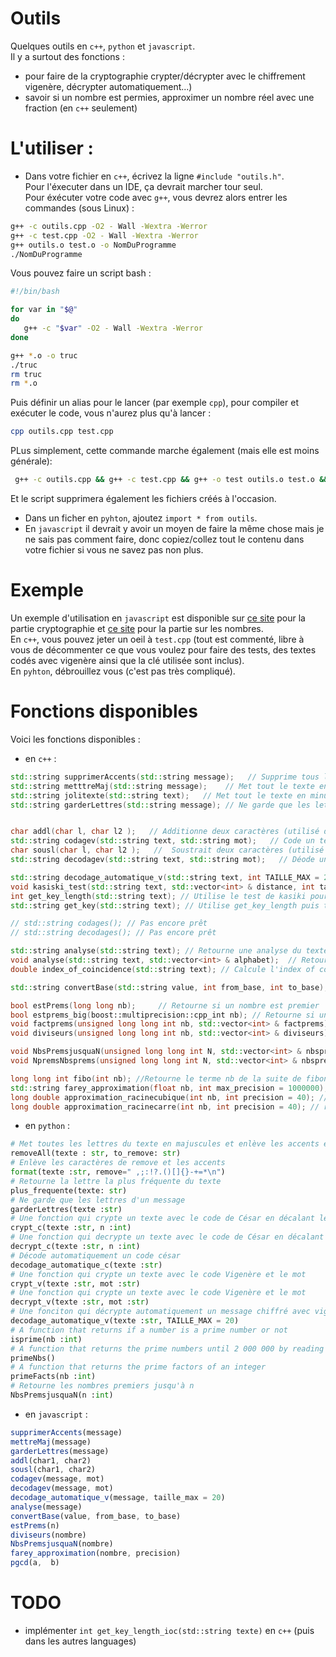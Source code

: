 # Outils
Quelques outils en `c++`, `python` et `javascript`. \
Il y a surtout des fonctions : 
- pour faire de la cryptographie  crypter/décrypter avec le chiffrement vigenère, décrypter automatiquement...)
- savoir si un nombre est permies, approximer un nombre réel avec une fraction (en `c++` seulement)

# L'utiliser :
- Dans votre fichier en `c++`, écrivez la ligne `#include "outils.h"`. \
Pour l'éxecuter dans un IDE, ça devrait marcher tour seul. \
Pour éxécuter votre code avec `g++`, vous devrez alors entrer les commandes (sous Linux) :
``` bash
g++ -c outils.cpp -O2 - Wall -Wextra -Werror
g++ -c test.cpp -O2 - Wall -Wextra -Werror
g++ outils.o test.o -o NomDuProgramme
./NomDuProgramme
```
Vous pouvez faire un script bash :
``` bash
#!/bin/bash

for var in "$@"
do
   g++ -c "$var" -O2 - Wall -Wextra -Werror
done

g++ *.o -o truc
./truc
rm truc
rm *.o
```
Puis définir un alias pour le lancer (par exemple `cpp`), pour compiler et exécuter le code, vous n'aurez plus qu'à lancer : 
```bash
cpp outils.cpp test.cpp
```
PLus simplement, cette commande marche également (mais elle est moins générale):
``` bash
 g++ -c outils.cpp && g++ -c test.cpp && g++ -o test outils.o test.o && ./test
```
Et le script supprimera également les fichiers créés à l'occasion. 
- Dans un ficher en `pyhton`, ajoutez `import * from outils`. 
- En `javascript` il devrait y avoir un moyen de faire la même chose mais je ne sais pas comment faire, donc copiez/collez tout le contenu dans votre fichier si vous ne savez pas non plus. 

# Exemple
Un exemple d'utilisation en `javascript` est disponible sur [ce site](https://edre2.github.io/codage/codage.html) pour la partie cryptographie et [ce site](https://edre2.github.io/nombres/nombres.html) pour la partie sur les nombres.\
En `c++`, vous pouvez jeter un oeil à `test.cpp` (tout est commenté, libre à vous de décommenter ce que vous voulez pour faire des tests, des textes codés avec vigenère ainsi que la clé utilisée sont inclus). \
En `pyhton`, débrouillez vous (c'est pas très compliqué).

# Fonctions disponibles
Voici les fonctions disponibles : 
- en `c++` :
``` cpp
std::string supprimerAccents(std::string message);   // Supprime tous les accents du message
std::string metttreMaj(std::string message);    // Met tout le texte en majuscules
std::string jolitexte(std::string text);   // Met tout le texte en minucules et met des majuscules au début des phrase
std::string garderLettres(std::string message); // Ne garde que les lettres d'un messga


char addl(char l, char l2 );   // Additionne deux caractères (utilisé dans codagev)
std::string codagev(std::string text, std::string mot);   // Code un texte avec le chiffrement vigenère à l'aide du mot
char sousl(char l, char l2 );   //  Soustrait deux caractères (utilisé dans decodagev)
std::string decodagev(std::string text, std::string mot);   // Déode un texte avec le chiffrement vigenère à l'aide du mot

std::string decodage_automatique_v(std::string text, int TAILLE_MAX = 20); // Retourne les cles potentiellement utilisées pour chiffrer le message avec vigenère
void kasiski_test(std::string text, std::vector<int> & distance, int taille = 3); // Retourne les distances entre les apparitions de bout de texte pareils (de longueur taille)
int get_key_length(std::string text); // Utilise le test de kasiki pour trouver la longueur de le cle
std::string get_key(std::string text); // Utilise get_key_length puis trouve la cle avec la fréquence des 'e'

// std::string codages(); // Pas encore prêt
// std::string decodages(); // Pas encore prêt

std::string analyse(std::string text); // Retourne une analyse du texte sous forme de texte
void analyse(std::string text, std::vector<int> & alphabet);  // Retourne une le nombre d'ocurence de chaque lettre dans un vector
double index_of_coincidence(std::string text); // Calcule l'index of coincidence d'un texte

std::string convertBase(std::string value, int from_base, int to_base); // convertit un nombre d'une base vers une autre

bool estPrems(long long nb);     // Retourne si un nombre est premier
bool estprems_big(boost::multiprecision::cpp_int nb); // Retourne si un vraiment grand nombre est premier
void factprems(unsigned long long int nb, std::vector<int> & factprems);     // Retourne les facteurs premiers d'un nombre dans le vector 'factprems'
void diviseurs(unsigned long long int nb, std::vector<int> & diviseurs);    // Pas fini

void NbsPremsjusquaN(unsigned long long int N, std::vector<int> & nbsprems);    // Retourne tous les nombres premiers jusqu'à N dans le vector nbsprems
void NpremsNbsprems(unsigned long long int N, std::vector<int> & nbsprems);     // Retourne les N premiers nombres premiers dans le vector nbsprems

long long int fibo(int nb); //Retourne le terme nb de la suite de fibonacci
std::string farey_approximation(float nb, int max_precision = 1000000); // retourne une fraction (de la forme "45/67") qui est une approximation d'un nombre réel (à virgule)
long double approximation_racinecubique(int nb, int precision = 40); // retourne une approximation de la racine cubique
long double approximation_racinecarre(int nb, int precision = 40); // retourne une approximation de la racine carré
```
- en `python` :
``` py
# Met toutes les lettres du texte en majuscules et enlève les accents et les espaces et la ponctuation
removeAll(texte : str, to_remove: str)
# Enlève les caractères de remove et les accents
format(texte :str, remove=" ,;:!?.()[]{}-+=*\n")
# Retourne la lettre la plus fréquente du texte
plus_frequente(texte: str)
# Ne garde que les lettres d'un message
garderLettres(texte :str)
# Une fonction qui crypte un texte avec le code de César en décalant les lettres de l'alphabet de n
crypt_c(texte :str, n :int)
# Une fonction qui decrypte un texte avec le code de César en décalant les lettres de l'alphabet de n
decrypt_c(texte :str, n :int)
# Décode automatiquement un code césar
decodage_automatique_c(texte :str)
# Une fonction qui crypte un texte avec le code Vigenère et le mot
crypt_v(texte :str, mot :str)
# Une fonction qui crypte un texte avec le code Vigenère et le mot
decrypt_v(texte :str, mot :str)
# Une fonciton qui décrypte automatiquement un message chiffré avec vigenère
decodage_automatique_v(texte :str, TAILLE_MAX = 20)
# A function that returns if a number is a prime number or not
isprime(nb :int)
# A function that returns the prime numbers until 2 000 000 by reading a file that already has them
primeNbs()
# A function that returns the prime factors of an integer 
primeFacts(nb :int)
# Retourne les nombres premiers jusqu'à n
NbsPremsjusquaN(n :int)
```

- en `javascript` :
``` js
supprimerAccents(message)
mettreMaj(message)
garderLettres(message)
addl(char1, char2)
sousl(char1, char2) 
codagev(message, mot)
decodagev(message, mot) 
decodage_automatique_v(message, taille_max = 20)
analyse(message)
convertBase(value, from_base, to_base) 
estPrems(n)
diviseurs(nombre)
NbsPremsjusquaN(nombre)
farey_approximation(nombre, precision)
pgcd(a,  b)
```

# TODO
- implémenter `int get_key_length_ioc(std::string texte)` en `c++` (puis dans les autres languages)